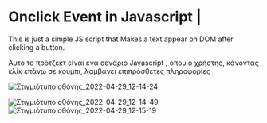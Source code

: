 # Onclick Event in Javascript | 

This is just a simple JS script that Makes a text appear on DOM after clicking a button.

Αυτο το πρότζεκτ είναι ένα σενάριο Javascript , οπου ο χρήστης, κάνοντας κλίκ επάνω σε κουμπι, λαμβανει επιπρόσθετες πληροφορίες


![Στιγμιότυπο οθόνης_2022-04-29_12-14-24](https://user-images.githubusercontent.com/72227584/165917596-dac7ab83-263e-4548-9348-805ff72ea51b.png)


![Στιγμιότυπο οθόνης_2022-04-29_12-14-49](https://user-images.githubusercontent.com/72227584/165917607-a4089aea-24fc-448e-a5a0-d6ff2707664c.png)
![Στιγμιότυπο οθόνης_2022-04-29_12-15-19](https://user-images.githubusercontent.com/72227584/165917613-c942884e-0200-47b4-a1e9-ba9a6e9ebabc.png)
